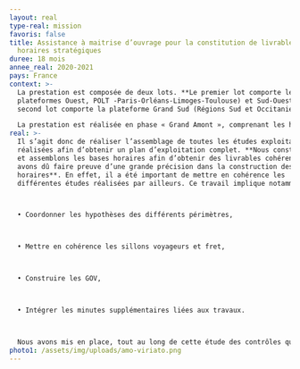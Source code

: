 ```yaml
---
layout: real
type-real: mission
favoris: false
title: Assistance à maitrise d’ouvrage pour la constitution de livrables
  horaires stratégiques
duree: 18 mois
annee_real: 2020-2021
pays: France
context: >-
  La prestation est composée de deux lots. **Le premier lot comporte les
  plateformes Ouest, POLT -Paris-Orléans-Limoges-Toulouse) et Sud-Ouest. Le
  second lot comporte la plateforme Grand Sud (Régions Sud et Occitanie).**

  La prestation est réalisée en phase « Grand Amont », comprenant les horizons A-10 et A-5 (5 ans avant la réalisation du service). L’enjeu est d’assembler de nombreuses études exploratoires, afin **d’obtenir des plans d’exploitation qui seront ensuite affinés lors des autres étapes du processus de planification horaire.** L’objectif de cette étude, est la production de livrables horaires stratégiques, avec les logiciels Viriato et SIPH.
real: >-
  Il s’agit donc de réaliser l’assemblage de toutes les études exploitation
  réalisées afin d’obtenir un plan d’exploitation complet. **Nous construisons
  et assemblons les bases horaires afin d’obtenir des livrables cohérents. Nous
  avons dû faire preuve d’une grande précision dans la construction des bases
  horaires**. En effet, il a été important de mettre en cohérence les
  différentes études réalisées par ailleurs. Ce travail implique notamment :



  • Coordonner les hypothèses des différents périmètres,



  • Mettre en cohérence les sillons voyageurs et fret,



  • Construire les GOV,



  • Intégrer les minutes supplémentaires liées aux travaux.



  Nous avons mis en place, tout au long de cette étude des contrôles qualité permettant de valider les réalisations et la cohérence globale des livrables
photo1: /assets/img/uploads/amo-viriato.png
---
```

